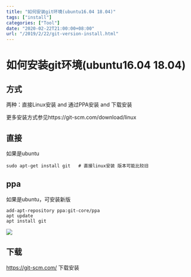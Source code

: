 ```yaml
---
title: "如何安装git环境(ubuntu16.04 18.04)"
tags: ["install"]
categories: ["Tool"]
date: "2020-02-22T21:00:00+08:00"
url: "/2019/2/22/git-version-install.html"
---
```


# 如何安装git环境(ubuntu16.04 18.04)

## 方式

两种：直接Linux安装 and 通过PPA安装 and 下载安装

更多安装方式参见https://git-scm.com/download/linux

## 直接

如果是ubuntu

```
sudo apt-get install git   # 直接linux安装 版本可能比较旧
```

## ppa

如果是ubuntu，可安装新版

```
add-apt-repository ppa:git-core/ppa
apt update
apt install git
```

![](https://doreamon95.oss-cn-chengdu.aliyuncs.com/img/003/blog20200223090754.png)

## 下载

https://git-scm.com/  下载安装


